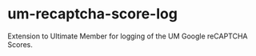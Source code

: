 # um-recaptcha-score-log
Extension to Ultimate Member for logging of the UM Google reCAPTCHA Scores.
